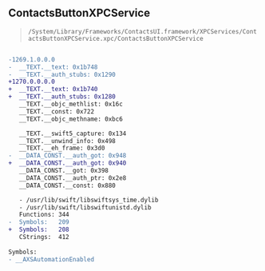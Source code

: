 ## ContactsButtonXPCService

> `/System/Library/Frameworks/ContactsUI.framework/XPCServices/ContactsButtonXPCService.xpc/ContactsButtonXPCService`

```diff

-1269.1.0.0.0
-  __TEXT.__text: 0x1b748
-  __TEXT.__auth_stubs: 0x1290
+1270.0.0.0.0
+  __TEXT.__text: 0x1b740
+  __TEXT.__auth_stubs: 0x1280
   __TEXT.__objc_methlist: 0x16c
   __TEXT.__const: 0x722
   __TEXT.__objc_methname: 0xbc6

   __TEXT.__swift5_capture: 0x134
   __TEXT.__unwind_info: 0x498
   __TEXT.__eh_frame: 0x3d0
-  __DATA_CONST.__auth_got: 0x948
+  __DATA_CONST.__auth_got: 0x940
   __DATA_CONST.__got: 0x398
   __DATA_CONST.__auth_ptr: 0x2e8
   __DATA_CONST.__const: 0x880

   - /usr/lib/swift/libswiftsys_time.dylib
   - /usr/lib/swift/libswiftunistd.dylib
   Functions: 344
-  Symbols:   209
+  Symbols:   208
   CStrings:  412
 
Symbols:
- __AXSAutomationEnabled

```
